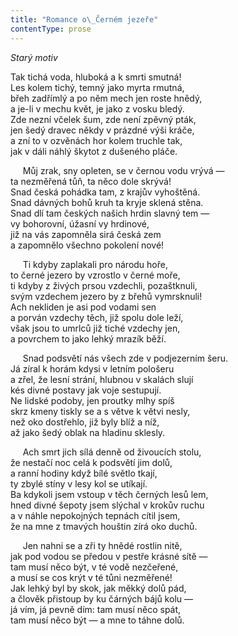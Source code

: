 ```yaml
---
title: "Romance o\_Černém jezeře"
contentType: prose
---
```


_Starý motiv_

Tak tichá voda, hluboká a k smrti smutná!  
Les kolem tichý, temný jako myrta rmutná,  
břeh zadřímlý a po něm mech jen roste hnědý,  
a je-li v mechu květ, je jako z vosku bledý.  
Zde nezní včelek šum, zde není zpěvný pták,  
jen šedý dravec někdy v prázdné výši kráče,  
a zní to v ozvěnách hor kolem truchle tak,  
jak v dáli náhlý škytot z dušeného pláče.

  

     Můj zrak, sny opleten, se v černou vodu vrývá —  
ta nezměřená tůň, ta něco dole skrývá!  
Snad česká pohádka tam, z krajův vyhoštěná.  
Snad dávných bohů kruh ta kryje sklená stěna.  
Snad dlí tam českých našich hrdin slavný tem —  
vy bohorovní, úžasní vy hrdinové,  
již na vás zapomněla sirá česká zem  
a zapomnělo všechno pokolení nové!

  

     Ti kdyby zaplakali pro národu hoře,  
to černé jezero by vzrostlo v černé moře,  
ti kdyby z živých prsou vzdechli, pozaštknuli,  
svým vzdechem jezero by z břehů vymrsknuli!  
Ach nekliden je asi pod vodami sen  
a porván vzdechy těch, již spolu dole leží,  
však jsou to umrlců již tiché vzdechy jen,  
a povrchem to jako lehký mrazík běží.

  

     Snad podsvětí nás všech zde v podjezerním šeru.  
Já zíral k horám kdysi v letním pološeru  
a zřel, že lesní strání, hlubnou v skalách slují  
kés divné postavy jak voje sestupují.  
Ne lidské podoby, jen proutky mlhy spíš  
skrz kmeny tiskly se a s větve k větvi nesly,  
než oko dostřehlo, již byly blíž a níž,  
až jako šedý oblak na hladinu sklesly.

  

     Ach smrt jich sílá denně od živoucích stolu,  
že nestačí noc celá k podsvětí jim dolů,  
a ranní hodiny když bílé světlo tkají,  
ty zbylé stíny v lesy kol se utíkají.  
Ba kdykoli jsem vstoup v těch černých lesů lem,  
hned divné šepoty jsem slýchal v krokův ruchu  
a v náhle nepokojných tepnách cítil jsem,  
že na mne z tmavých houštin zírá oko duchů.

  

     Jen nahni se a zři ty hnědé rostlin nitě,  
jak pod vodou se předou v pestře krásné sítě —  
tam musí něco být, v té vodě nezčeřené,  
a musí se cos krýt v té tůni nezměřené!  
Jak lehký byl by skok, jak měkký dolů pád,  
a člověk přistoup by ku čárných bájů kolu —  
já vím, já pevně dím: tam musí něco spát,  
tam musí něco být — a mne to táhne dolů.
